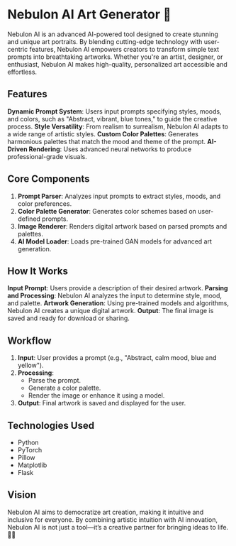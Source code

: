 # Nebulon AI Art Generator 🎨  

Nebulon AI is an advanced AI-powered tool designed to create stunning and unique art portraits. By blending cutting-edge technology with user-centric features, Nebulon AI empowers creators to transform simple text prompts into breathtaking artworks. Whether you're an artist, designer, or enthusiast, Nebulon AI makes high-quality, personalized art accessible and effortless.

## Features  
**Dynamic Prompt System**: Users input prompts specifying styles, moods, and colors, such as "Abstract, vibrant, blue tones," to guide the creative process.
**Style Versatility**: From realism to surrealism, Nebulon AI adapts to a wide range of artistic styles.
**Custom Color Palettes**: Generates harmonious palettes that match the mood and theme of the prompt.
**AI-Driven Rendering**: Uses advanced neural networks to produce professional-grade visuals.

## Core Components  
1. **Prompt Parser**: Analyzes input prompts to extract styles, moods, and color preferences.  
2. **Color Palette Generator**: Generates color schemes based on user-defined prompts.  
3. **Image Renderer**: Renders digital artwork based on parsed prompts and palettes.  
4. **AI Model Loader**: Loads pre-trained GAN models for advanced art generation.

## How It Works
**Input Prompt**: Users provide a description of their desired artwork.
**Parsing and Processing**: Nebulon AI analyzes the input to determine style, mood, and palette.
**Artwork Generation**: Using pre-trained models and algorithms, Nebulon AI creates a unique digital artwork.
**Output**: The final image is saved and ready for download or sharing.

## Workflow  
1. **Input**: User provides a prompt (e.g., "Abstract, calm mood, blue and yellow").  
2. **Processing**:  
   - Parse the prompt.  
   - Generate a color palette.  
   - Render the image or enhance it using a model.  
3. **Output**: Final artwork is saved and displayed for the user.  

## Technologies Used  
- Python  
- PyTorch  
- Pillow  
- Matplotlib  
- Flask  

## Vision
Nebulon AI aims to democratize art creation, making it intuitive and inclusive for everyone. By combining artistic intuition with AI innovation, Nebulon AI is not just a tool—it’s a creative partner for bringing ideas to life. 🎨✨
